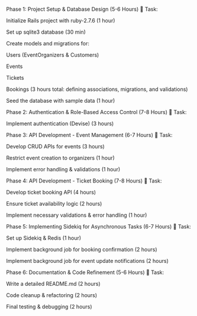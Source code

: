 Phase 1: Project Setup & Database Design (5-6 Hours)
🔹 Task:

Initialize Rails project with ruby-2.7.6 (1 hour)

Set up sqlite3 database (30 min)

Create models and migrations for:

Users (EventOrganizers & Customers)

Events

Tickets

Bookings
(3 hours total: defining associations, migrations, and validations)

Seed the database with sample data (1 hour)

Phase 2: Authentication & Role-Based Access Control (7-8 Hours)
🔹 Task:

Implement authentication (Devise) (3 hours)

Phase 3: API Development - Event Management (6-7 Hours)
🔹 Task:

Develop CRUD APIs for events (3 hours)

Restrict event creation to organizers (1 hour)

Implement error handling & validations (1 hour)

Phase 4: API Development - Ticket Booking (7-8 Hours)
🔹 Task:

Develop ticket booking API (4 hours)

Ensure ticket availability logic (2 hours)

Implement necessary validations & error handling (1 hour)

Phase 5: Implementing Sidekiq for Asynchronous Tasks (6-7 Hours)
🔹 Task:

Set up Sidekiq & Redis (1 hour)

Implement background job for booking confirmation (2 hours)

Implement background job for event update notifications (2 hours)

Phase 6: Documentation & Code Refinement (5-6 Hours)
🔹 Task:

Write a detailed README.md (2 hours)

Code cleanup & refactoring (2 hours)

Final testing & debugging (2 hours)
